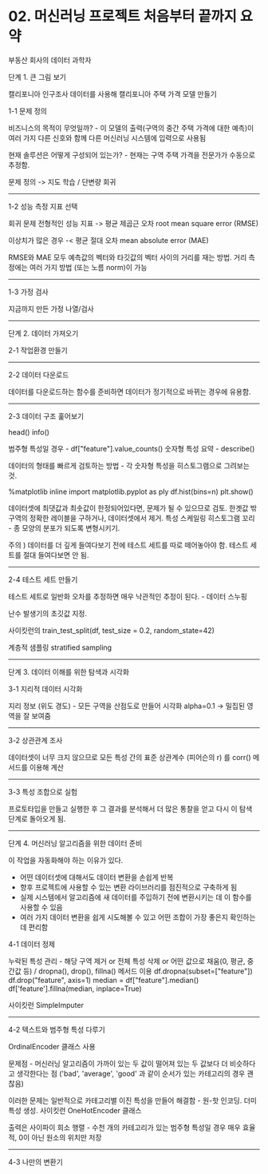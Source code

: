 # 02. 머신러닝 프로젝트 처음부터 끝까지 요약

부동산 회사의 데이터 과학자

단계 1. 큰 그림 보기

캘리포니아 인구조사 데이터를 사용해 캘리포니아 주택 가격 모델 만들기

1-1 문제 정의

비즈니스의 목적이 무엇일까? - 이 모델의 출력(구역의 중간 주택 가격에 대한 예측)이 여러 가지 다른 신호와 함께 다른 머신러닝 시스템에 입력으로 사용됨

현재 솔루션은 어떻게 구성되어 있는가? - 현재는 구역 주택 가격을 전문가가 수동으로 추정함.

문제 정의 -> 지도 학습 / 단변량 회귀

----
1-2 성능 측정 지표 선택

회귀 문제 전형적인 성능 지표 -> 평균 제곱근 오차 root mean square error (RMSE) 

이상치가 많은 경우 -< 평균 절대 오차 mean absolute error (MAE)

RMSE와 MAE 모두 예측값의 벡터와 타깃값의 벡터 사이의 거리를 재는 방법. 거리 측정에는 여러 가지 방법 (또는 노름 norm)이 가능

----

1-3 가정 검사

지금까지 만든 가정 나열/검사

---

단계 2. 데이터 가져오기

2-1 작업환경 만들기

-------

2-2 데이터 다운로드

데이터를 다운로드하는 함수를 준비하면 데이터가 정기적으로 바뀌는 경우에 유용함.

-----

2-3 데이터 구조 훑어보기

head()
info()

범주형 특성일 경우 - df["feature"].value_counts()
숫자형 특성 요약 - describe()

데이터의 형태를 빠르게 검토하는 방법 - 각 숫자형 특성을 히스토그램으로 그려보는 것.

%matplotlib inline
import matplotlib.pyplot as ply
df.hist(bins=n)
plt.show()

데이터셋에 최댓값과 최솟값이 한정되어있다면, 문제가 될 수 있으므로 검토. 한곗값 밖 구역의 정확한 레이블을 구하거나, 데이터셋에서 제거.
특성 스케일링
히스토그램 꼬리 - 종 모양의 분포가 되도록 변형시키기.

주의 ) 데이터를 더 깊게 들여다보기 전에 테스트 세트를 따로 떼어놓아야 함. 테스트 세트를 절대 들여다보면 안 됨.

----------

2-4 테스트 세트 만들기

테스트 세트로 일반화 오차를 추정하면 매우 낙관적인 추정이 된다. - 데이터 스누핑

난수 발생기의 초깃값 지정.

사이킷런의 train_test_split(df, test_size = 0.2, random_state=42)

계층적 샘플링 stratified sampling

------

단계 3. 데이터 이해를 위한 탐색과 시각화

3-1 지리적 데이터 시각화

지리 정보 (위도 경도) - 모든 구역을 산점도로 만들어 시각화
alpha=0.1 -> 밀집된 영역을 잘 보여줌

------

3-2 상관관계 조사

데이터셋이 너무 크지 않으므로 모든 특성 간의 표준 상관계수 (피어슨의 r) 를 corr() 메서드를 이용해 계산

------

3-3 특성 조합으로 실험

프로토타입을 만들고 실행한 후 그 결과를 분석해서 더 많은 통찰을 얻고 다시 이 탐색 단계로 돌아오게 됨.

--------------------------------

단계 4. 머신러닝 알고리즘을 위한 데이터 준비

이 작업을 자동화해야 하는 이유가 있다.
- 어떤 데이터셋에 대해서도 데이터 변환을 손쉽게 반복
- 향후 프로젝트에 사용할 수 있는 변환 라이브러리를 점진적으로 구축하게 됨
- 실제 시스템에서 알고리즘에 새 데이터를 주입하기 전에 변환시키는 데 이 함수를 사용할 수 있음
- 여러 가지 데이터 변환을 쉽게 시도해볼 수 있고 어떤 조합이 가장 좋은지 확인하는 데 편리함

4-1 데이터 정제

누락된 특성 관리 - 해당 구역 제거 or 전체 특성 삭제 or 어떤 값으로 채움(0, 평균, 중간값 등) / dropna(), drop(), fillna() 메서드 이용
df.dropna(subset=["feature"])
df.drop("feature", axis=1)
median = df["feature"].median()
df['feature'].fillna(median, inplace=True)

사이킷런 SimpleImputer 

-----
4-2 텍스트와 범주형 특성 다루기

OrdinalEncoder 클래스 사용

문제점 - 머신러닝 알고리즘이 가까이 있는 두 값이 떨어져 있는 두 값보다 더 비슷하다고 생각한다는 점
('bad', 'average', 'good' 과 같이 순서가 있는 카테고리의 경우 괜찮음)

이러한 문제는 일반적으로 카테고리별 이진 특성을 만들어 해결함 - 원-핫 인코딩. 더미 특성 생성.
사이킷런 OneHotEncoder 클래스

출력은 사이파이 희소 행렬 - 수천 개의 카테고리가 있는 범주형 특성일 경우 매우 효율적, 0이 아닌 원소의 위치만 저장

----
4-3 나만의 변환기


